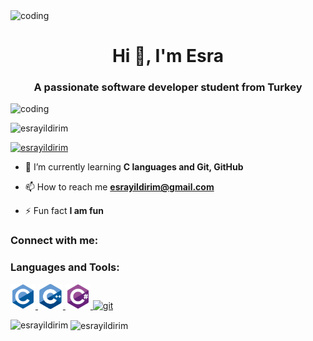 <img aling="right" alt="coding" width="600" src="https://media.tenor.com/mGgWY8RkgYMAAAAC/hello-world.gif">
<h1 align="center">Hi 👋, I'm Esra</h1>
<h3 align="center">A passionate software developer student from Turkey</h3>
<img aling="right" alt="coding" width="400" src="https://i.makeagif.com/media/6-08-2014/0MuKJn.gif">

<p align="left"> <img src="https://komarev.com/ghpvc/?username=esrayildirim&label=Profile%20views&color=0e75b6&style=flat" alt="esrayildirim" /> </p>

<p align="left"> <a href="https://github.com/ryo-ma/github-profile-trophy"><img src="https://github-profile-trophy.vercel.app/?username=esrayildirim" alt="esrayildirim" /></a> </p>

- 🌱 I’m currently learning **C languages and Git, GitHub**

- 📫 How to reach me **esrayildirim@gmail.com**

- ⚡ Fun fact **I am fun**

<h3 align="left">Connect with me:</h3>
<p align="left">
</p>

<h3 align="left">Languages and Tools:</h3>
<p align="left"> <a href="https://www.cprogramming.com/" target="_blank" rel="noreferrer"> <img src="https://raw.githubusercontent.com/devicons/devicon/master/icons/c/c-original.svg" alt="c" width="40" height="40"/> </a> <a href="https://www.w3schools.com/cpp/" target="_blank" rel="noreferrer"> <img src="https://raw.githubusercontent.com/devicons/devicon/master/icons/cplusplus/cplusplus-original.svg" alt="cplusplus" width="40" height="40"/> </a> <a href="https://www.w3schools.com/cs/" target="_blank" rel="noreferrer"> <img src="https://raw.githubusercontent.com/devicons/devicon/master/icons/csharp/csharp-original.svg" alt="csharp" width="40" height="40"/> </a> <a href="https://git-scm.com/" target="_blank" rel="noreferrer"> <img src="https://www.vectorlogo.zone/logos/git-scm/git-scm-icon.svg" alt="git" width="40" height="40"/> </a> </p>

<p><img align="left" src="https://github-readme-stats.vercel.app/api/top-langs?username=esrayildirim&show_icons=true&locale=en&layout=compact" alt="esrayildirim" /></p>

<p>&nbsp;<img align="center" src="https://github-readme-stats.vercel.app/api?username=esrayildirim&show_icons=true&locale=en" alt="esrayildirim" /></p>

